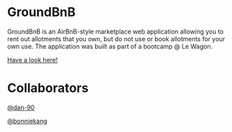 # GroundBnB

GroundBnB is an AirBnB-style marketplace web application allowing you to rent out allotments that you own, but do not use or book allotments for your own use.
The application was built as part of a bootcamp @ Le Wagon.

[Have a look here!](https://groundbnb-tarumae.herokuapp.com)

# Collaborators 
[@dan-90](https://github.com/dan-90)

[@bonniekang](https://github.com/bonniekang)
